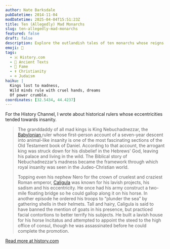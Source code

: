 ```yaml
---
author: Nate Barksdale
pubDatetime: 2014-11-04
modDatetime: 2025-04-04T15:51:23Z
title: Ten (Allegedly) Mad Monarchs
slug: ten-allegedly-mad-monarchs
featured: false
draft: false
description: Explore the outlandish tales of ten monarchs whose reigns teetered on the edge of madness, from Nebuchadnezzar's wild descent to Caligula's bizarre decrees.
emoji: 👑
tags:
  - 🇭 History.com
  - 📜 Ancient Texts
  - 👑 Fame
  - ✝️ Christianity
  - ✡️ Judaism
haiku: |
  Kings lost to madness,  
  Wild minds rule with cruel hands, dreams  
  Of power crumble.
coordinates: [32.5434, 44.4237]
---
```


For the History Channel, I wrote about historical rulers whose eccentricities tended towards insanity.

> The granddaddy of all mad kings is King Nebuchadnezzar, the [Babylonian ](https://www.history.com/topics/ancient-middle-east/babylon)ruler whose first-person account of a seven-year descent into animal-like insanity is one of the most fascinating sections of the Old Testament book of Daniel. According to that account, the arrogant king was struck down for his disbelief in the Hebrews’ God, leaving his palace and living in the wild. The Biblical story of Nebuchadnezzar’s madness became the framework through which royal insanity was seen in the Judeo-Christian world.
>
> Topping even his nephew Nero for the crown of cruelest and craziest Roman emperor, [Caligula](https://www.history.com/topics/ancient-rome/caligula) was known for his lavish projects, his sadism and his eccentricity. He once had his army construct a two-mile floating bridge so he could gallop along it on his horse. In another episode he ordered his troops to “plunder the sea” by gathering shells in their helmets. Tall and hairy, Caligula is said to have banned the mention of goats in his presence, but practiced facial contortions to better terrify his subjects. He built a lavish house for his horse Incitatus and attempted to appoint the steed to the high office of consul, though he was assassinated before he could complete the promotion.

[Read more at history.com](https://www.history.com/news/10-allegedly-mad-monarchs)
